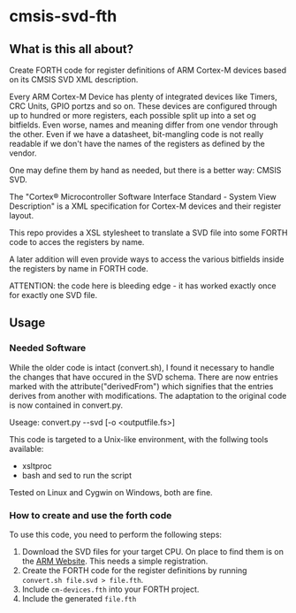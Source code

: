 # cmsis-svd-fth

## What is this all about?

Create FORTH code for register definitions of ARM Cortex-M devices based on its CMSIS SVD XML description.

Every ARM Cortex-M Device has plenty of integrated devices like Timers, CRC Units, GPIO portzs and so on. These devices are configured through up to hundred or more registers, each possible split up into a set og bitfields. Even worse, names and meaning differ from one vendor through the other. Even if we have a datasheet, bit-mangling code is not really readable if we don't have the names of the registers as defined by the vendor.

One may define them by hand as needed, but there is a better way: CMSIS SVD.

The "Cortex® Microcontroller Software Interface Standard - System View Description" is a XML specification for Cortex-M devices and their register layout. 

This repo provides a XSL stylesheet to translate a SVD file into some FORTH code to acces the registers by name.

A later addition will even provide ways to access the various bitfields inside the registers by name in FORTH code.

ATTENTION: the code here is bleeding edge - it has worked exactly once for exactly one SVD file.

## Usage

### Needed Software
While the older code is intact (convert.sh), I found it necessary to handle the changes that have occured in the SVD schema.
There are now entries marked with the attribute("derivedFrom") which signifies that the entries derives from another with 
modifications. The adaptation to the original code is now contained in convert.py.

Useage: convert.py --svd <svdfile> [-o <outputfile.fs>]

This code is targeted to a Unix-like environment, with the follwing tools available:
- xsltproc
- bash and sed to run the script

Tested on Linux and Cygwin on Windows, both are fine.

### How to create and use the forth code

To use this code, you need to perform the following steps:

1. Download the SVD files for your target CPU. On place to find them is on the [ARM Website](http://www.arm.com/products/processors/cortex-m/cortex-microcontroller-software-interface-standard.php). This needs a simple registration.
2. Create the FORTH code for the register definitions by running `convert.sh file.svd > file.fth`.
3. Include `cm-devices.fth` into your FORTH project.
4. Include the generated `file.fth`



